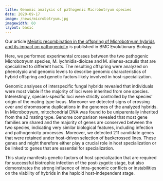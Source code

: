 ```yaml
---
title: Genomic analysis of pathogenic Microbotryum species
date: 2020-09-17
image: /news/microbotryum.jpg
imagewidth: 60
layout: basic
---
```

Our article [Meiotic recombination in the offspring of Microbotryum hybrids and its impact on pathogenicity](10.1186/s12862-020-01689-2) is published in BMC Evolutionary Biology.

Here, we performed experimental crosses between the two pathogenic Microbotryum species, M. lychnidis-dioicae and M. silenes-acaulis that are specialized to different hosts. The resulting offspring were analyzed on phenotypic and genomic levels to describe genomic characteristics of hybrid offspring and genetic factors likely involved in host-specialization.

Genomic analyses of interspecific fungal hybrids revealed that individuals were most viable if the majority of loci were inherited from one species. Interestingly, species-specific loci were strictly controlled by the species’ origin of the mating type locus. Moreover we detected signs of crossing over and chromosome duplications in the genomes of the analyzed hybrids. In Microbotryum, mitochondrial DNA was found to be uniparentally inherited from the a2 mating type. Genome comparison revealed that most gene families are shared and the majority of genes are conserved between the two species, indicating very similar biological features, including infection and pathogenicity processes. Moreover, we detected 211 candidate genes that were retained under host-driven selection of backcrossed lines. These genes and might therefore either play a crucial role in host specialization or be linked to genes that are essential for specialization.

This study manifests genetic factors of host specialization that are required for successful biotrophic infection of the post-zygotic stage, but also demonstrates the strong influence of intra-genomic conflicts or instabilities on the viability of hybrids in the haploid host-independent stage.
